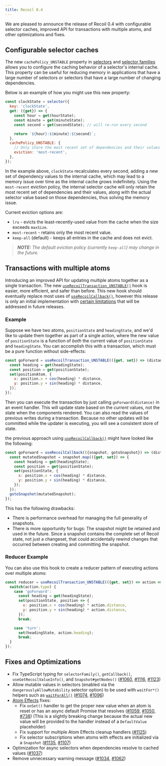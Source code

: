 ```yaml
---
title: Recoil 0.4
---
```


We are pleased to announce the release of Recoil 0.4 with configurable selector caches, improved API for transactions with multiple atoms, and other optimizations and fixes.

## Configurable selector caches

The new `cachePolicy_UNSTABLE` property in [selectors](/docs/api-reference/core/selector) and [selector families](/docs/api-reference/utils/selectorFamily) allows you to configure the caching behavior of a selector's internal cache.  This property can be useful for reducing memory in applications that have a large number of selectors or selectors that have a large number of changing dependencies.

Below is an example of how you might use this new property:

```jsx
const clockState = selector({
  key: 'clockState',
  get: ({get}) => {
    const hour = get(hourState);
    const minute = get(minuteState);
    const second = get(secondState); // will re-run every second

    return `${hour}:${minute}:${second}`;
  },
  cachePolicy_UNSTABLE: {
    // Only store the most recent set of dependencies and their values
    eviction: 'most-recent',
  },
});
```

In the example above, `clockState` recalculates every second, adding a new set of dependency values to the internal cache, which may lead to a memory issue over time as the internal cache grows indefinitely. Using the `most-recent` eviction policy, the internal selector cache will only retain the most recent set of dependencies and their values, along with the actual selector value based on those dependencies, thus solving the memory issue.

Current eviction options are:
- `lru` - evicts the least-recently-used value from the cache when the size exceeds `maxSize`.
- `most-recent` - retains only the most recent value.
- `keep-all` (default) - keeps all entries in the cache and does not evict.

> **_NOTE:_** *The default eviction policy (currently `keep-all`) may change in the future.*

## Transactions with multiple atoms

Introducing an improved API for updating multiple atoms together as a single transaction.  The new [`useRecoilTransaction_UNSTABLE()`](/docs/api-reference/core/useRecoilTransaction) hook is easier, more efficient, and safer than before.  This new hook should eventually replace most uses of [`useRecoilCallback()`](/docs/api-reference/core/useRecoilCallback), however this release is only an initial implementation with [certain limitations](/docs/api-reference/core/useRecoilTransaction#current-limitations-and-future-vision) that will be addressed in future releases.

### Example

Suppose we have two atoms, `positionState` and `headingState`, and we'd like to update them together as part of a single action, where the new value of `positionState` is a function of *both* the current value of `positionState` and `headingState`.  You can accomplish this with a transaction, which must be a pure function without side-effects:

```jsx
const goForward = useRecoilTransaction_UNSTABLE(({get, set}) => (distance) => {
  const heading = get(headingState);
  const position = get(positionState);
  set(positionAtom, {
    x: position.x + cos(heading) * distance,
    y: position.y + sin(heading) * distance,
  });
});
```

Then you can execute the transaction by just calling `goForward(distance)` in an event handler.  This will update state based on the *current* values, not the state when the components rendered.  You can also read the values of previous writes during a transaction.  Because no other updates will be committed while the updater is executing, you will see a consistent store of state.

the previous approach using [`useRecoilCallback()`](/docs/api-reference/core/useRecoilCallback) might have looked like the following:

```jsx
const goForward = useRecoilCallback(({snapshot, gotoSnapshot}) => (distance) => {
  const mutatedSnapshot = snapshot.map(({get, set}) => {
    const heading = get(headingState);
    const position = get(positionState);
    set(positionState, {
      x: position.x + cos(heading) * distance,
      y: position.y + sin(heading) * distance,
    });
  });
  gotoSnapshot(mutatedSnapshot);
});
```

This has the following drawbacks:
* There is performance overhead for managing the full generality of snapshots.
* There is more opportunity for bugs:  The snapshot might be retained and used in the future.  Since a snapshot contains the complete set of Recoil state, not just a changeset, that could accidentally rewind changes that occurred between creating and committing the snapshot.

### Reducer Example

You can also use this hook to create a reducer pattern of executing actions over multiple atoms:

```jsx
const reducer = useRecoilTransaction_UNSTABLE(({get, set}) => action => {
  switch(action.type) {
    case 'goForward':
      const heading = get(headingState);
      set(positionState, position => {
        x: position.x + cos(heading) * action.distance,
        y: position.y + sin(heading) * action.distance,
      });
      break;

    case 'turn':
      set(headingState, action.heading);
      break;
  }
});
```

## Fixes and Optimizations

- Fix TypeScript typing for `selectorFamily()`, `getCallback()`, `useGetRecoilValueInfo()`, and `Snapshot#getNodes()` ([#1060](https://github.com/facebookexperimental/Recoil/pull/1060), [#1116](https://github.com/facebookexperimental/Recoil/pull/1116), [#1123](https://github.com/facebookexperimental/Recoil/pull/1123))
- Allow mutable values in selectors (enabled via the `dangerouslyAllowMutability` selector option) to be used with `waitFor*()` helpers such as [`waitForAll()`](/docs/api-reference/utils/waitForAll) ([#1074](https://github.com/facebookexperimental/Recoil/pull/1074), [#1096](https://github.com/facebookexperimental/Recoil/pull/1096))
- [Atom Effects](/docs/guides/atom-effects) fixes:
  - Fix `onSet()` handler to get the proper new value when an atom is reset or has an async default Promise that resolves ([#1059](https://github.com/facebookexperimental/Recoil/pull/1059), [#1050](https://github.com/facebookexperimental/Recoil/pull/1050), [#738](https://github.com/facebookexperimental/Recoil/pull/738)) (This is a slightly breaking change because the actual new value will be provided to the handler instead of a `DefaultValue` placeholder)
  - Fix support for multiple Atom Effects cleanup handlers ([#1125](https://github.com/facebookexperimental/Recoil/pull/1125))
  - Fix selector subscriptions when atoms with effects are initialized via a `Snapshot` ([#1135](https://github.com/facebookexperimental/Recoil/pull/1135), [#1107](https://github.com/facebookexperimental/Recoil/pull/1107))
- Optimization for async selectors when dependencies resolve to cached values ([#1037](https://github.com/facebookexperimental/Recoil/pull/1037))
- Remove unnecessary warning message ([#1034](https://github.com/facebookexperimental/Recoil/pull/1034), [#1062](https://github.com/facebookexperimental/Recoil/pull/1062))
